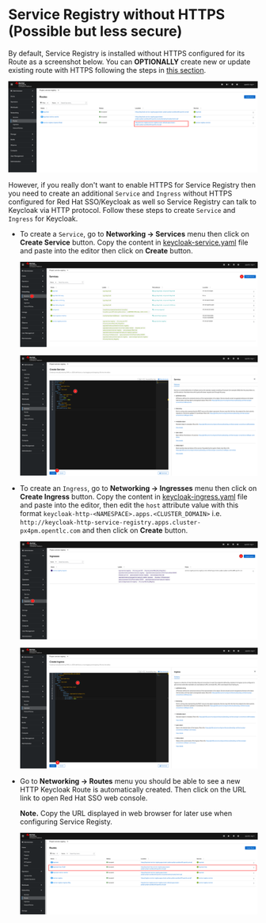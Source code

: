 # Service Registry without HTTPS (Possible but less secure)

By default, Service Registry is installed without HTTPS configured for its Route as a screenshot below. You can **OPTIONALLY** create new or update existing route with HTTPS following the steps in [this section](service-registry-https.md).

![Service Registry Authn & Authz](../../images/service-registry-authn-authz-1.png)

However, if you really don't want to enable HTTPS for Service Registry then you need to create an additional `Service` and `Ingress` without HTTPS configured for Red Hat SSO/Keycloak as well so Service Registry can talk to Keycloak via HTTP protocol. Follow these steps to create `Service` and `Ingress` for Keycloak.

- To create a `Service`, go to **Networking -> Services** menu then click on **Create Service** button. Copy the content in [keycloak-service.yaml](../../manifest/keycloak-service.yaml) file and paste into the editor then click on **Create** button.

   ![Service Registry Authn & Authz](../../images/service-registry-authn-authz-2.png)

   ![Service Registry Authn & Authz](../../images/service-registry-authn-authz-3.png)

- To create an `Ingress`, go to **Networking -> Ingresses** menu then click on **Create Ingress** button. Copy the content in [keycloak-ingress.yaml](../../manifest/keycloak-ingress.yaml) file and paste into the editor, then edit the `host` attribute value with this format `keycloak-http-<NAMESPACE>.apps.<CLUSTER_DOMAIN>` i.e. `http://keycloak-http-service-registry.apps.cluster-px4pm.opentlc.com` and then click on **Create** button.

   ![Service Registry Authn & Authz](../../images/service-registry-authn-authz-4.png)

   ![Service Registry Authn & Authz](../../images/service-registry-authn-authz-5.png)

- Go to **Networking -> Routes** menu you should be able to see a new HTTP Keycloak Route is automatically created. Then click on the URL link to open Red Hat SSO web console.

   **Note.** Copy the URL displayed in web browser for later use when configuring Service Registy.

   ![Service Registry Authn & Authz](../../images/service-registry-authn-authz-9.png)
